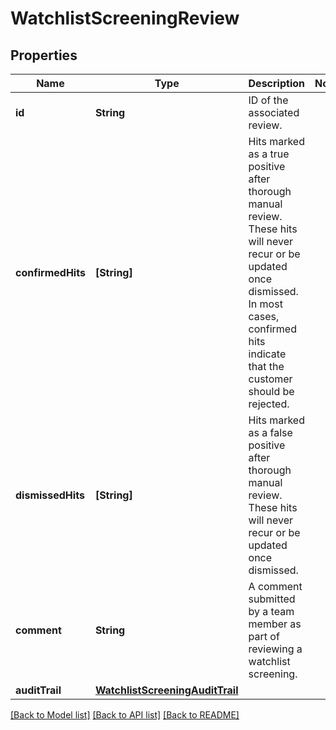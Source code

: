 # WatchlistScreeningReview

## Properties
Name | Type | Description | Notes
------------ | ------------- | ------------- | -------------
**id** | **String** | ID of the associated review. | 
**confirmedHits** | **[String]** | Hits marked as a true positive after thorough manual review. These hits will never recur or be updated once dismissed. In most cases, confirmed hits indicate that the customer should be rejected. | 
**dismissedHits** | **[String]** | Hits marked as a false positive after thorough manual review. These hits will never recur or be updated once dismissed. | 
**comment** | **String** | A comment submitted by a team member as part of reviewing a watchlist screening. | 
**auditTrail** | [**WatchlistScreeningAuditTrail**](WatchlistScreeningAuditTrail.md) |  | 

[[Back to Model list]](../README.md#documentation-for-models) [[Back to API list]](../README.md#documentation-for-api-endpoints) [[Back to README]](../README.md)


